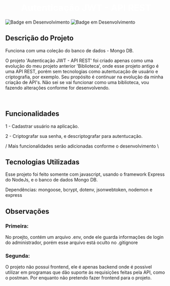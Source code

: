 <h1 align="center"> <b style="color:white"> Autenticação JWT - API REST</b> </h1>

![Badge em Desenvolvimento](https://img.shields.io/badge/license-napolifabrizio-green)
![Badge em Desenvolvimento](https://img.shields.io/badge/status-desenvolvimento-yellow)

<section>
<h2><b>Descrição do Projeto</b></h2>

Funciona com uma coleção do banco de dados - Mongo DB.

<p>
O projeto 'Autenticação JWT - API REST' foi criado apenas como uma evolução do meu projeto anterior 'Biblioteca', onde esse projeto antigo é uma API REST, porém sem tecnologias como autentucação de usuário e criptografia, por exemplo. Seu propósito é continuar na evolução da minha criação de API's. Não sei se vai funcionar como uma biblioteca, vou fazendo alterações conforme for desenvolvendo.
</p><br>
</section>

<section>
<h2><b>Funcionalidades</b></h2>

<p>
 1 - Cadastrar usuário na aplicação.

 2 - Criptografar sua senha, e descriptografar para autentucação.

 / Mais funcionalidades serão adicionadas conforme o desenvolvimento \
</p>
</section>

<section>
<h2><b>Tecnologias Utilizadas</b></h2>
<p>
Esse projeto foi feito somente com javascript, usando o framework Express do NodeJs, e o banco de dados Mongo DB.

Dependências: mongoose, bcrypt, dotenv, jsonwebtoken, nodemon e express

</p>
</section>

<section>
<h2><b>Observações</b></h2>
<h3>
Primeira:
</h3>
No proejto, contém um arquivo .env, onde ele guarda informações de login do administrador, porém esse arquivo está oculto no .gitignore
<br>

<h3>
Segunda:
</h3>
O projeto não possui frontend, ele é apenas backend onde é possivel utilizar em programas que dão suporte ás requisições feitas pela API, como o postman. Por enquanto não pretendo fazer frontend para o projeto.
</section>





